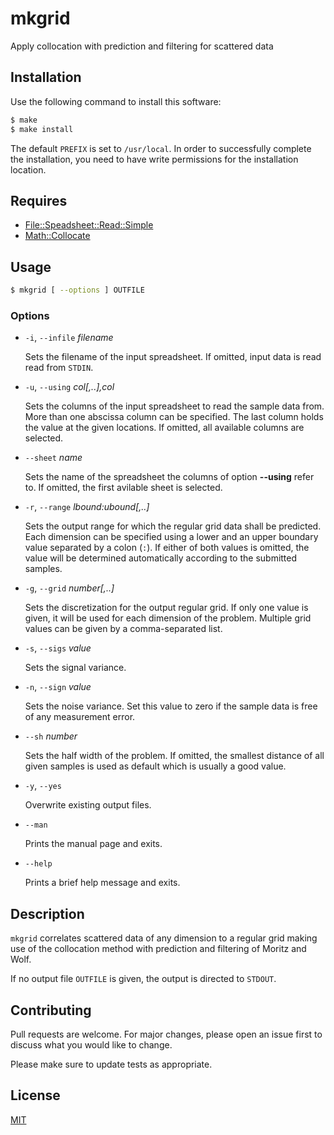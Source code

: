 # mkgrid

Apply collocation with prediction and filtering for scattered data

## Installation

Use the following command to install this software:

```bash
$ make
$ make install
```

The default `PREFIX` is set to `/usr/local`.  In order to successfully complete the installation, you need to have write permissions for the installation location.

## Requires

- [File::Speadsheet::Read::Simple](https://github.com/mboljen/spreadsheet-read-simple-perl)
- [Math::Collocate](https://github.com/mboljen/math-collocate-perl)

## Usage

```bash
$ mkgrid [ --options ] OUTFILE
```

### Options

+ `-i`, `--infile` _filename_

  Sets the filename of the input spreadsheet.  If omitted, input data is read
  read from `STDIN`.

+ `-u`, `--using` _col[,..],col_

  Sets the columns of the input spreadsheet to read the sample data from.
  More than one abscissa column can be specified.  The last column holds
  the value at the given locations.  If omitted, all available columns
  are selected.

+ `--sheet` _name_

  Sets the name of the spreadsheet the columns of option **--using** refer to.
  If omitted, the first avilable sheet is selected.

+ `-r`, `--range` _lbound:ubound[,..]_

  Sets the output range for which the regular grid data shall be predicted.
  Each dimension can be specified using a lower and an upper boundary value
  separated by a colon (`:`).  If either of both values is omitted, the
  value will be determined automatically according to the submitted samples.

+ `-g`, `--grid` _number[,..]_

  Sets the discretization for the output regular grid.  If only one value
  is given, it will be used for each dimension of the problem.  Multiple
  grid values can be given by a comma-separated list.

+ `-s`, `--sigs` _value_

  Sets the signal variance.

+ `-n`, `--sign` _value_

  Sets the noise variance.  Set this value to zero if the sample data is
  free of any measurement error.

+ `--sh` _number_

  Sets the half width of the problem.  If omitted, the smallest distance
  of all given samples is used as default which is usually a good value.

+ `-y`, `--yes`

  Overwrite existing output files.

+ `--man`

  Prints the manual page and exits.

+ `--help`

  Prints a brief help message and exits.

## Description

`mkgrid` correlates scattered data of any dimension to a regular grid
making use of the collocation method with prediction and filtering of
Moritz and Wolf.

If no output file `OUTFILE` is given, the output is directed to `STDOUT`.

## Contributing

Pull requests are welcome. For major changes, please open an issue first to discuss what you would like to change.

Please make sure to update tests as appropriate.

## License

[MIT](https://choosealicense.com/licenses/mit/)
